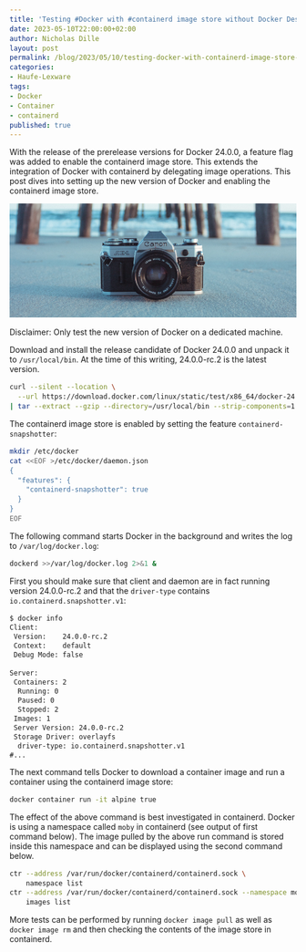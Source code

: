 ```yaml
---
title: 'Testing #Docker with #containerd image store without Docker Desktop'
date: 2023-05-10T22:00:00+02:00
author: Nicholas Dille
layout: post
permalink: /blog/2023/05/10/testing-docker-with-containerd-image-store-without-docker-desktop/
categories:
- Haufe-Lexware
tags:
- Docker
- Container
- containerd
published: true
---
```

With the release of the prerelease versions for Docker 24.0.0, a feature flag was added to enable the containerd image store. This extends the integration of Docker with containerd by delegating image operations. This post dives into setting up the new version of Docker and enabling the containerd image store.

<img src="/media/2023/05/ethan-hoover-vasU4-TlC5I-unsplash.jpg" style="object-fit: cover; object-position: center 60%; width: 100%; height: 200px;" />

<!--more-->

Disclaimer: Only test the new version of Docker on a dedicated machine.

Download and install the release candidate of Docker 24.0.0 and unpack it to `/usr/local/bin`. At the time of this writing, 24.0.0-rc.2 is the latest version.

```bash
curl --silent --location \
  --url https://download.docker.com/linux/static/test/x86_64/docker-24.0.0-rc.2.tgz \
| tar --extract --gzip --directory=/usr/local/bin --strip-components=1
```

The containerd image store is enabled by setting the feature `containerd-snapshotter`:

```bash
mkdir /etc/docker
cat <<EOF >/etc/docker/daemon.json
{
  "features": {
    "containerd-snapshotter": true
  }
}
EOF
```

The following command starts Docker in the background and writes the log to `/var/log/docker.log`:

```bash
dockerd >>/var/log/docker.log 2>&1 &
```

First you should make sure that client and daemon are in fact running version 24.0.0-rc.2 and that the `driver-type` contains `io.containerd.snapshotter.v1`:

```bash[3,13,15]
$ docker info
Client:
 Version:    24.0.0-rc.2
 Context:    default
 Debug Mode: false

Server:
 Containers: 2
  Running: 0
  Paused: 0
  Stopped: 2
 Images: 1
 Server Version: 24.0.0-rc.2
 Storage Driver: overlayfs
  driver-type: io.containerd.snapshotter.v1
#...
```

The next command tells Docker to download a container image and run a container using the containerd image store:

```bash
docker container run -it alpine true
```

The effect of the above command is best investigated in containerd. Docker is using a namespace called `moby` in containerd (see output of first command below). The image pulled by the above run command is stored inside this namespace and can be displayed using the second command below.

```bash
ctr --address /var/run/docker/containerd/containerd.sock \
    namespace list
ctr --address /var/run/docker/containerd/containerd.sock --namespace moby \
    images list
```

More tests can be performed by running `docker image pull` as well as `docker image rm` and then checking the contents of the image store in containerd.